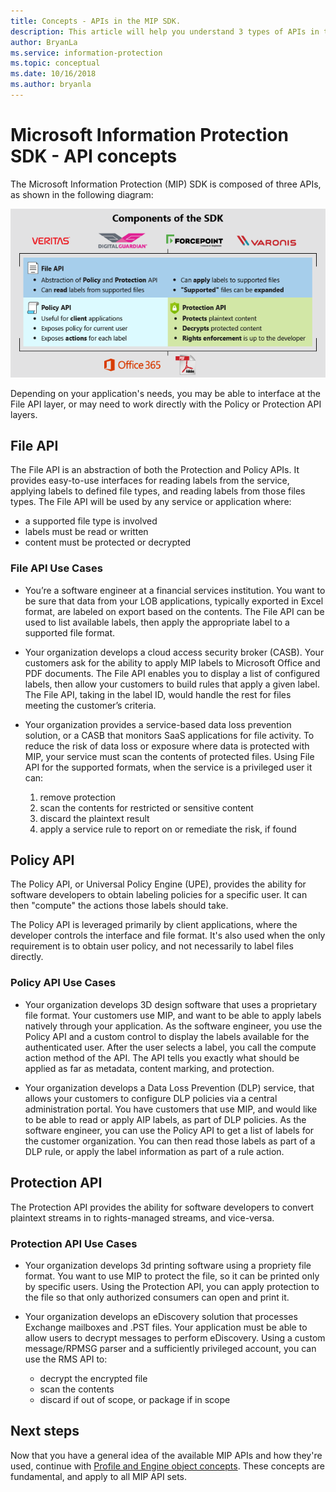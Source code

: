 ```yaml
---
title: Concepts - APIs in the MIP SDK.
description: This article will help you understand 3 types of APIs in the MIP SDK, how they're related, and use-cases for using each.
author: BryanLa
ms.service: information-protection
ms.topic: conceptual
ms.date: 10/16/2018
ms.author: bryanla
---
```


# Microsoft Information Protection SDK - API concepts

The Microsoft Information Protection (MIP) SDK is composed of three APIs, as shown in the following diagram:

[![MIP SDK API diagram](media/concept-apis-use-cases/mip-sdk-components.png)](media/concept-apis-use-cases/mip-sdk-components.png#lightbox)

Depending on your application's needs, you may be able to interface at the File API layer, or may need to work directly with the Policy or Protection API layers.

## File API

The File API is an abstraction of both the Protection and Policy APIs. It provides easy-to-use interfaces for reading labels from the service, applying labels to defined file types, and reading labels from those files types. The File API will be used by any service or application where:

- a supported file type is involved
- labels must be read or written
- content must be protected or decrypted

### File API Use Cases

- You’re a software engineer at a financial services institution. You want to be sure that data from your LOB applications, typically exported in Excel format, are labeled on export based on the contents. The File API can be used to list available labels, then apply the appropriate label to a supported file format.

- Your organization develops a cloud access security broker (CASB). Your customers ask for the ability to apply MIP labels to Microsoft Office and PDF documents. The File API enables you to display a list of configured labels, then allow your customers to build rules that apply a given label. The File API, taking in the label ID, would handle the rest for files meeting the customer’s criteria.

- Your organization provides a service-based data loss prevention solution, or a CASB that monitors SaaS applications for file activity. To reduce the risk of data loss or exposure where data is protected with MIP, your service must scan the contents of protected files. Using File API for the supported formats, when the service is a privileged user it can:

  1. remove protection
  2. scan the contents for restricted or sensitive content
  3. discard the plaintext result
  4. apply a service rule to report on or remediate the risk, if found

## Policy API

The Policy API, or Universal Policy Engine (UPE), provides the ability for software developers to obtain labeling policies for a specific user. It can then "compute" the actions those labels should take.

The Policy API is leveraged primarily by client applications, where the developer controls the interface and file format. It's also used when the only requirement is to obtain user policy, and not necessarily to label files directly. 

### Policy API Use Cases

- Your organization develops 3D design software that uses a proprietary file format. Your customers use MIP, and want to be able to apply labels natively through your application. As the software engineer, you use the Policy API and a custom control to display the labels available for the authenticated user. After the user selects a label, you call the compute action method of the API. The API tells you exactly what should be applied as far as metadata, content marking, and protection.

- Your organization develops a Data Loss Prevention (DLP) service, that allows your customers to configure DLP policies via a central administration portal. You have customers that use MIP, and would like to be able to read or apply AIP labels, as part of DLP policies. As the software engineer, you can use the Policy API to get a list of labels for the customer organization. You can then read those labels as part of a DLP rule, or apply the label information as part of a rule action.

## Protection API

The Protection API provides the ability for software developers to convert plaintext streams in to rights-managed streams, and vice-versa.

### Protection API Use Cases

- Your organization develops 3d printing software using a propriety file format. You want to use MIP to protect the file, so it can be printed only by specific users. Using the Protection API, you can apply protection to the file so that only authorized consumers can open and print it. 

- Your organization develops an eDiscovery solution that processes Exchange mailboxes and .PST files. Your application must be able to allow users to decrypt messages to perform eDiscovery. Using a custom message/RPMSG parser and a sufficiently privileged account, you can use the RMS API to:
  - decrypt the encrypted file
  - scan the contents
  - discard if out of scope, or package if in scope

## Next steps

Now that you have a general idea of the available MIP APIs and how they're used, continue with [Profile and Engine object concepts](concept-profile-engine-cpp.md). These concepts are fundamental, and apply to all MIP API sets.